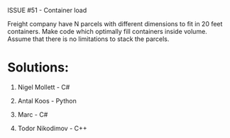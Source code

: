 ISSUE #51 - Container load

Freight company have N parcels with different dimensions to fit in 20 feet containers. Make code which optimally fill containers inside volume. Assume that there is no limitations to stack the parcels.

Solutions:
===

1. Nigel Mollett - C#

2. Antal Koos - Python

3. Marc - C#

4. Todor Nikodimov - C++
